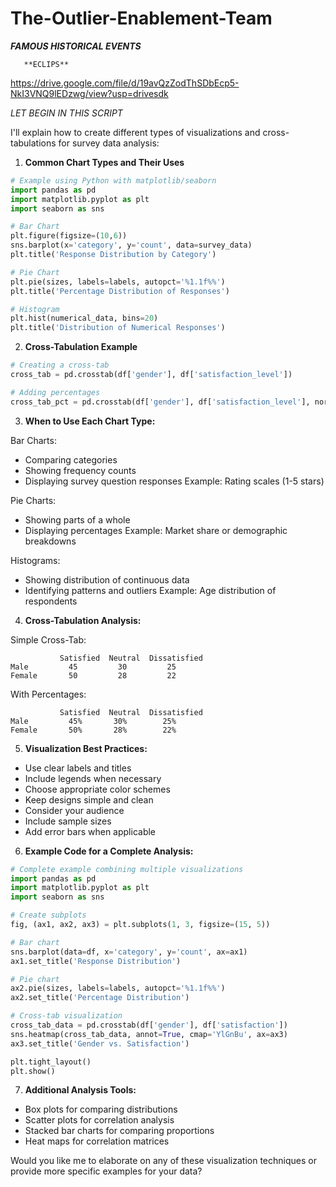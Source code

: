 # The-Outlier-Enablement-Team

_**FAMOUS HISTORICAL EVENTS**_

       **ECLIPS**
       
https://drive.google.com/file/d/19avQzZodThSDbEcp5-NkI3VNQ9lEDzwg/view?usp=drivesdk

*LET BEGIN IN THIS* *SCRIPT*

I'll explain how to create different types of visualizations and cross-tabulations for survey data analysis:

1. **Common Chart Types and Their Uses**

```python
# Example using Python with matplotlib/seaborn
import pandas as pd
import matplotlib.pyplot as plt
import seaborn as sns

# Bar Chart
plt.figure(figsize=(10,6))
sns.barplot(x='category', y='count', data=survey_data)
plt.title('Response Distribution by Category')

# Pie Chart
plt.pie(sizes, labels=labels, autopct='%1.1f%%')
plt.title('Percentage Distribution of Responses')

# Histogram
plt.hist(numerical_data, bins=20)
plt.title('Distribution of Numerical Responses')
```

2. **Cross-Tabulation Example**
```python
# Creating a cross-tab
cross_tab = pd.crosstab(df['gender'], df['satisfaction_level'])

# Adding percentages
cross_tab_pct = pd.crosstab(df['gender'], df['satisfaction_level'], normalize='index') * 100
```

3. **When to Use Each Chart Type:**

Bar Charts:
- Comparing categories
- Showing frequency counts
- Displaying survey question responses
Example: Rating scales (1-5 stars)

Pie Charts:
- Showing parts of a whole
- Displaying percentages
Example: Market share or demographic breakdowns

Histograms:
- Showing distribution of continuous data
- Identifying patterns and outliers
Example: Age distribution of respondents

4. **Cross-Tabulation Analysis:**

Simple Cross-Tab:
```
           Satisfied  Neutral  Dissatisfied
Male         45         30         25
Female       50         28         22
```

With Percentages:
```
           Satisfied  Neutral  Dissatisfied
Male         45%       30%        25%
Female       50%       28%        22%
```

5. **Visualization Best Practices:**

- Use clear labels and titles
- Include legends when necessary
- Choose appropriate color schemes
- Keep designs simple and clean
- Consider your audience
- Include sample sizes
- Add error bars when applicable

6. **Example Code for a Complete Analysis:**

```python
# Complete example combining multiple visualizations
import pandas as pd
import matplotlib.pyplot as plt
import seaborn as sns

# Create subplots
fig, (ax1, ax2, ax3) = plt.subplots(1, 3, figsize=(15, 5))

# Bar chart
sns.barplot(data=df, x='category', y='count', ax=ax1)
ax1.set_title('Response Distribution')

# Pie chart
ax2.pie(sizes, labels=labels, autopct='%1.1f%%')
ax2.set_title('Percentage Distribution')

# Cross-tab visualization
cross_tab_data = pd.crosstab(df['gender'], df['satisfaction'])
sns.heatmap(cross_tab_data, annot=True, cmap='YlGnBu', ax=ax3)
ax3.set_title('Gender vs. Satisfaction')

plt.tight_layout()
plt.show()
```

7. **Additional Analysis Tools:**

- Box plots for comparing distributions
- Scatter plots for correlation analysis
- Stacked bar charts for comparing proportions
- Heat maps for correlation matrices

Would you like me to elaborate on any of these visualization techniques or provide more specific examples for your data?
